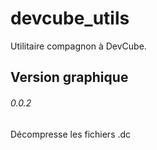 # devcube_utils
Utilitaire compagnon à DevCube.
## Version graphique
###### 0.0.2


Décompresse les fichiers .dc
